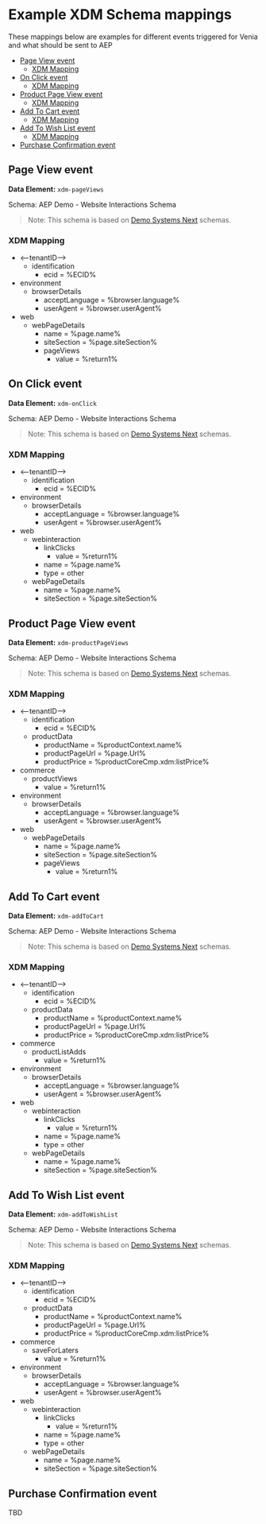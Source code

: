 # Example XDM Schema mappings <!-- omit in toc -->
These mappings below are examples for different events triggered for Venia and what should be sent to AEP
- [Page View event](#page-view-event)
  - [XDM Mapping](#xdm-mapping)
- [On Click event](#on-click-event)
  - [XDM Mapping](#xdm-mapping-1)
- [Product Page View event](#product-page-view-event)
  - [XDM Mapping](#xdm-mapping-2)
- [Add To Cart event](#add-to-cart-event)
  - [XDM Mapping](#xdm-mapping-3)
- [Add To Wish List event](#add-to-wish-list-event)
  - [XDM Mapping](#xdm-mapping-4)
- [Purchase Confirmation event](#purchase-confirmation-event)

## Page View event
**Data Element:** `xdm-pageViews`

Schema: AEP Demo - Website Interactions Schema
> Note: This schema is based on [Demo Systems Next](https://docs.adobedemo.com/) schemas.

### XDM Mapping
 * <--tenantID-->
   * identification
     * ecid = %ECID%
 * environment
   * browserDetails
     * acceptLanguage = %browser.language%
     * userAgent = %browser.userAgent%
 * web
   * webPageDetails
     * name = %page.name%
     * siteSection = %page.siteSection%
     * pageViews
       * value = %return1%

## On Click event
**Data Element:** `xdm-onClick`

Schema: AEP Demo - Website Interactions Schema
> Note: This schema is based on [Demo Systems Next](https://docs.adobedemo.com/) schemas.

### XDM Mapping
 * <--tenantID-->
   * identification
     * ecid = %ECID%
 * environment
   * browserDetails
     * acceptLanguage = %browser.language%
     * userAgent = %browser.userAgent%
 * web
   * webinteraction
     * linkClicks
       * value = %return1%
     * name = %page.name%
     * type = other
   * webPageDetails
     * name = %page.name%
     * siteSection = %page.siteSection%

## Product Page View event
**Data Element:** `xdm-productPageViews`

Schema: AEP Demo - Website Interactions Schema
> Note: This schema is based on [Demo Systems Next](https://docs.adobedemo.com/) schemas.

### XDM Mapping
 * <--tenantID-->
   * identification
     * ecid = %ECID%
   * productData
     * productName = %productContext.name%
     * productPageUrl = %page.Url%
     * productPrice = %productCoreCmp.xdm:listPrice%
 * commerce
   * productViews
     * value = %return1%
 * environment
   * browserDetails
     * acceptLanguage = %browser.language%
     * userAgent = %browser.userAgent%
 * web
   * webPageDetails
     * name = %page.name%
     * siteSection = %page.siteSection%
     * pageViews
       * value = %return1%

## Add To Cart event
**Data Element:** `xdm-addToCart`

Schema: AEP Demo - Website Interactions Schema
> Note: This schema is based on [Demo Systems Next](https://docs.adobedemo.com/) schemas.

### XDM Mapping
 * <--tenantID-->
   * identification
     * ecid = %ECID%
   * productData
     * productName = %productContext.name%
     * productPageUrl = %page.Url%
     * productPrice = %productCoreCmp.xdm:listPrice%
 * commerce
   * productListAdds
     * value = %return1%
 * environment
   * browserDetails
     * acceptLanguage = %browser.language%
     * userAgent = %browser.userAgent%
 * web
   * webinteraction
     * linkClicks
       * value = %return1%
     * name = %page.name%
     * type = other
   * webPageDetails
     * name = %page.name%
     * siteSection = %page.siteSection%

## Add To Wish List event
**Data Element:** `xdm-addToWishList`

Schema: AEP Demo - Website Interactions Schema
> Note: This schema is based on [Demo Systems Next](https://docs.adobedemo.com/) schemas.

### XDM Mapping
 * <--tenantID-->
   * identification
     * ecid = %ECID%
   * productData
     * productName = %productContext.name%
     * productPageUrl = %page.Url%
     * productPrice = %productCoreCmp.xdm:listPrice%
 * commerce
   * saveForLaters
     * value = %return1%
 * environment
   * browserDetails
     * acceptLanguage = %browser.language%
     * userAgent = %browser.userAgent%
 * web
   * webinteraction
     * linkClicks
       * value = %return1%
     * name = %page.name%
     * type = other
   * webPageDetails
     * name = %page.name%
     * siteSection = %page.siteSection%

## Purchase Confirmation event
TBD